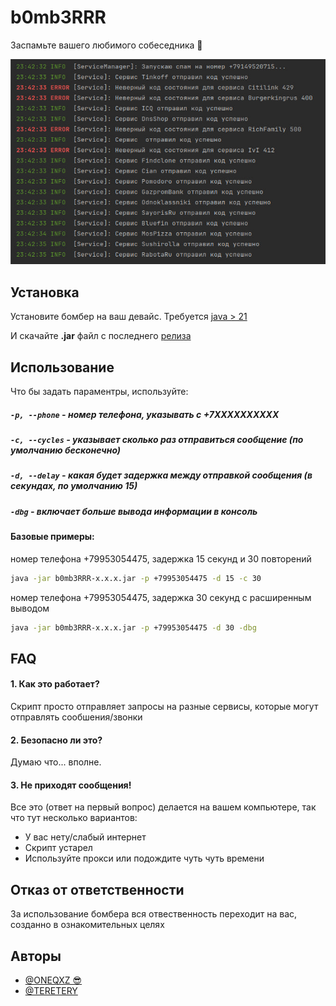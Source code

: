 # b0mb3RRR

Заспамьте вашего любимого собеседника 💞

![Speed](https://raw.githubusercontent.com/oneqxz/b0mb3RRR/master/media/screenshot1.png)
## Установка

Установите бомбер на ваш девайс.
Требуется [java > 21](https://www.azul.com/downloads/?version=java-21-lts&package=jre#zulu)

И скачайте **.jar** файл с последнего [релиза](https://github.com/oneqxz/b0mb3RRR/releases)
## Использование
Что бы задать параментры, используйте:
##### `-p, --phone` - номер телефона, указывать с +7XXXXXXXXXX
##### `-c, --cycles` - указывает сколько раз отправиться сообщение (по умолчанию бесконечно)
##### `-d, --delay` - какая будет задержка между отправкой сообщения (в секундах, по умолчанию 15)
##### `-dbg` - включает больше вывода информации в консоль

#### Базовые примеры:
номер телефона +79953054475, задержка 15 секунд и 30 повторений
```bash
java -jar b0mb3RRR-x.x.x.jar -p +79953054475 -d 15 -c 30
```
номер телефона +79953054475, задержка 30 секунд c расширенным выводом
```bash
java -jar b0mb3RRR-x.x.x.jar -p +79953054475 -d 30 -dbg
```
## FAQ

#### 1. Как это работает?
Скрипт просто отправляет запросы на разные сервисы, которые могут отправлять сообшения/звонки

#### 2. Безопасно ли это?
Думаю что... вполне.

#### 3. Не приходят сообщения!
Все это (ответ на первый вопрос) делается на вашем компьютере, так что тут несколько вариантов:
- У вас нету/слабый интернет
- Скрипт устарел
- Используйте прокси или подождите чуть чуть времени

## Отказ от ответственности
За использование бомбера вся отвественность переходит на вас, созданно в ознакомительных целях
## Авторы

- [@ONEQXZ 😎](https://www.github.com/oneqxz)
- [@TERETERY](https://www.github.com/teretery)
